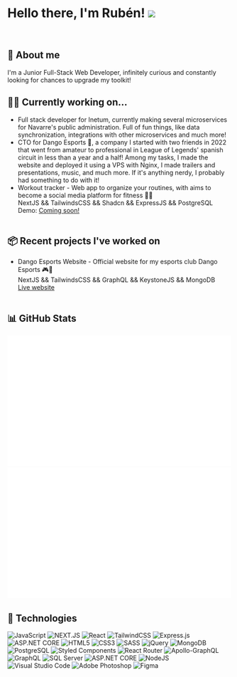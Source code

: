 # Hello there, I'm Rubén! <img src="https://raw.githubusercontent.com/MartinHeinz/MartinHeinz/master/wave.gif" width="30px">

![]()

## 🧑 About me

I'm a Junior Full-Stack Web Developer, infinitely curious and constantly looking for chances to upgrade my toolkit! 

## 👨‍💻 Currently working on...

- Full stack developer for Inetum, currently making several microservices for Navarre's public administration. Full of fun things, like
  data synchronization, integrations with other microservices and much more!
- CTO for Dango Esports 🍡, a company I started with two friends in 2022 that went from amateur to professional in League of Legends' spanish circuit
  in less than a year and a half! Among my tasks, I made the website and deployed it using a VPS with Nginx, I made trailers and presentations, music, and much more.
  If it's anything nerdy, I probably had something to do with it! 
- Workout tracker - Web app to organize your routines, with aims to become a social media platform for fitness 🏋️‍♂️<br>
  NextJS && TailwindsCSS && Shadcn && ExpressJS && PostgreSQL <br>
  Demo: <a href="/">Coming soon!</a><br><br>

## 📦 Recent projects I've worked on
- Dango Esports Website - Official website for my esports club Dango Esports 🎮🍡<br>
  NextJS && TailwindsCSS && GraphQL && KeystoneJS && MongoDB <br>
  <a href="https://dangoesports.com/">Live website</a><br><br>

  
## 📊 GitHub Stats

![](https://raw.githubusercontent.com/csriso/github-stats/master/generated/overview.svg#gh-dark-mode-only)
![](https://raw.githubusercontent.com/csriso/github-stats/master/generated/languages.svg#gh-dark-mode-only)

## 🔧 Technologies
![JavaScript](https://img.shields.io/badge/javascript-%23323330.svg?style=for-the-badge&logo=javascript&logoColor=%23F7DF1E)
![NEXT.JS](https://img.shields.io/badge/Next-black?style=for-the-badge&logo=next.js&logoColor=white)
![React](https://img.shields.io/badge/react-%2320232a.svg?style=for-the-badge&logo=react&logoColor=%2361DAFB)
![TailwindCSS](https://img.shields.io/badge/tailwindcss-%2338B2AC.svg?style=for-the-badge&logo=tailwind-css&logoColor=white)
![Express.js](https://img.shields.io/badge/express.js-%23404d59.svg?style=for-the-badge&logo=express&logoColor=%2361DAFB)
![ASP.NET CORE]([https://img.shields.io/badge/ASP.NET%20CORE-8A2BE2](https://img.shields.io/badge/ASP.NET-%23321785.svg?style=for-the-badge&logo=dotnet&logoColor=WHITE))
![HTML5](https://img.shields.io/badge/html5-%23E34F26.svg?style=for-the-badge&logo=html5&logoColor=white)
![CSS3](https://img.shields.io/badge/css3-%231572B6.svg?style=for-the-badge&logo=css3&logoColor=white)
![SASS](https://img.shields.io/badge/SASS-hotpink.svg?style=for-the-badge&logo=SASS&logoColor=white)
![jQuery](https://img.shields.io/badge/jquery-%230769AD.svg?style=for-the-badge&logo=jquery&logoColor=white)
![MongoDB](https://img.shields.io/badge/MongoDB-%234ea94b.svg?style=for-the-badge&logo=mongodb&logoColor=white)
![PostgreSQL](https://img.shields.io/badge/POSTGRESQL-%23699eca.svg?style=for-the-badge&logo=postgresql&logoColor=white)
![Styled Components](https://img.shields.io/badge/styled--components-DB7093?style=for-the-badge&logo=styled-components&logoColor=white)
![React Router](https://img.shields.io/badge/React_Router-CA4245?style=for-the-badge&logo=react-router&logoColor=white)
![Apollo-GraphQL](https://img.shields.io/badge/-ApolloGraphQL-311C87?style=for-the-badge&logo=apollo-graphql)
![GraphQL](https://img.shields.io/badge/-GraphQL-E10098?style=for-the-badge&logo=graphql&logoColor=white)
![SQL Server](https://img.shields.io/badge/sql_server-%2300f.svg?style=for-the-badge&logo=sql-server&logoColor=white)
![ASP.NET CORE]([https://img.shields.io/badge/ASP.NET%20CORE-8A2BE2](https://img.shields.io/badge/ASP.NET-%23321785.svg?style=for-the-badge&logo=dotnet&logoColor=WHITE))
![NodeJS](https://img.shields.io/badge/node.js-6DA55F?style=for-the-badge&logo=node.js&logoColor=white)
![Visual Studio Code](https://img.shields.io/badge/Visual%20Studio%20Code-0078d7.svg?style=for-the-badge&logo=visual-studio-code&logoColor=white)
![Adobe Photoshop](https://img.shields.io/badge/adobe%20photoshop-%2331A8FF.svg?style=for-the-badge&logo=adobe%20photoshop&logoColor=white)
![Figma](https://img.shields.io/badge/figma-%23F24E1E.svg?style=for-the-badge&logo=figma&logoColor=white)
